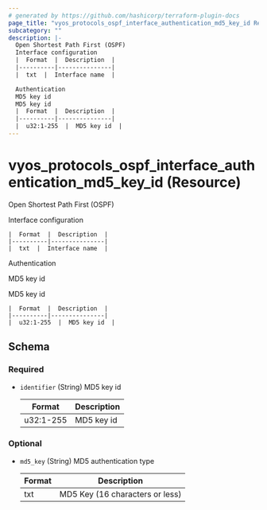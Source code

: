 ```yaml
---
# generated by https://github.com/hashicorp/terraform-plugin-docs
page_title: "vyos_protocols_ospf_interface_authentication_md5_key_id Resource - vyos"
subcategory: ""
description: |-
  Open Shortest Path First (OSPF)
  Interface configuration
  |  Format  |  Description  |
  |----------|---------------|
  |  txt  |  Interface name  |

  Authentication
  MD5 key id
  MD5 key id
  |  Format  |  Description  |
  |----------|---------------|
  |  u32:1-255  |  MD5 key id  |
---
```


# vyos_protocols_ospf_interface_authentication_md5_key_id (Resource)

Open Shortest Path First (OSPF)

Interface configuration

    |  Format  |  Description  |
    |----------|---------------|
    |  txt  |  Interface name  |

Authentication

MD5 key id

MD5 key id

    |  Format  |  Description  |
    |----------|---------------|
    |  u32:1-255  |  MD5 key id  |



<!-- schema generated by tfplugindocs -->
## Schema

### Required

- `identifier` (String) MD5 key id

    |  Format  |  Description  |
    |----------|---------------|
    |  u32:1-255  |  MD5 key id  |

### Optional

- `md5_key` (String) MD5 authentication type

    |  Format  |  Description  |
    |----------|---------------|
    |  txt  |  MD5 Key (16 characters or less)  |
